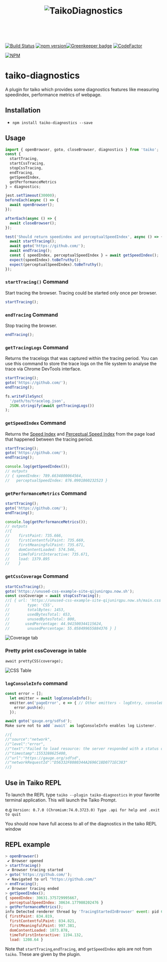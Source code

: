 <h1 align="center">
	<br>
	<img src="https://raw.githubusercontent.com/saikrishna321/taiko-diagnostics/master/images/TaikoDiagnostics.png" alt="TaikoDiagnostics">
	<br>
	<br>
	<br>
</h1>

[![Build Status](https://dev.azure.com/saikrishna321/taiko-diagnostics/_apis/build/status/saikrishna321.taiko-diagnostics?branchName=master)](https://dev.azure.com/saikrishna321/taiko-diagnostics/_build/latest?definitionId=4&branchName=master) [![npm version](https://badge.fury.io/js/taiko-diagnostics.svg)](https://badge.fury.io/js/taiko-diagnostics)[![Greenkeeper badge](https://badges.greenkeeper.io/saikrishna321/taiko-diagnostics.svg)](https://greenkeeper.io/)
[![CodeFactor](https://www.codefactor.io/repository/github/saikrishna321/taiko-diagnostics/badge)](https://www.codefactor.io/repository/github/saikrishna321/taiko-diagnostics)

[![NPM](https://nodei.co/npm/taiko-diagnostics.png)](https://nodei.co/npm/taiko-diagnostics/)

# taiko-diagnostics

A plugin for taiko which provides some diagnostics features like measuring speedindex, performance metrics of webpage.

## Installation

- `npm install taiko-diagnostics --save`

## Usage

```javascript
import { openBrowser, goto, closeBrowser, diagnostics } from 'taiko';
const {
  startTracing,
  startCssTracing,
  stopCssTracing,
  endTracing,
  getSpeedIndex,
  getPerformanceMetrics
} = diagnostics;

jest.setTimeout(30000);
beforeEach(async () => {
  await openBrowser();
});

afterEach(async () => {
  await closeBrowser();
});

test('Should return speedindex and perceptualSpeedIndex', async () => {
  await startTracing();
  await goto('https://github.com/');
  await endTracing();
  const { speedIndex, perceptualSpeedIndex } = await getSpeedIndex();
  expect(speedIndex).toBeTruthy();
  expect(perceptualSpeedIndex).toBeTruthy();
});
```

### `startTracing()` Command

Start tracing the browser. Tracing could be started only once per browser.

```js
startTracing();
```

### `endTracing` Command

Stop tracing the browser.

```js
endTracing();
```

### `getTracingLogs` Command

Returns the tracelogs that was captured within the tracing period. You can use this command to store the trace logs on the file system to analyse the trace via Chrome DevTools interface.

```js
startTracing();
goto('https://github.com/');
endTracing();

fs.writeFileSync(
  '/path/to/tracelog.json',
  JSON.stringify(await getTracingLogs())
);
```

### `getSpeedIndex` Command

Returns the [Speed Index](https://sites.google.com/a/webpagetest.org/docs/using-webpagetest/metrics/speed-index) and [Perceptual Speed Index](https://developers.google.com/web/tools/lighthouse/audits/speed-index) from the page load that happened between the tracing period.

```js
startTracing();
goto('https://github.com/');
endTracing();

console.log(getSpeedIndex());
// outputs
// { speedIndex: 789.6634800064564,
//   perceptualSpeedIndex: 876.0901860232523 }
```

### `getPerformanceMetrics` Command

```js
startTracing();
goto('https://github.com/');
endTracing();

console.log(getPerformanceMetrics());
// outputs
//{
//    firstPaint: 735.666,
//    firstContentfulPaint: 735.669,
//    firstMeaningfulPaint: 735.671,
//    domContentLoaded: 574.546,
//    timeToFirstInteractive: 735.671,
//    load: 1379.895
//    }
```

### `getCssCoverage` Command

```js
startCssTracing();
goto('https://unused-css-example-site-qijunirqpu.now.sh');
const cssCoverage = await stopCssTracing();
//[ { url: 'https://unused-css-example-site-qijunirqpu.now.sh/main.css',
//        type: 'CSS',
//        totalBytes: 1453,
//        usedBytesTotal: 653,
//        unusedBytesTotal: 800,
//       usedPercentage: 44.941500344115624,
//        unusedPercentage: 55.058499655884376 } ]
```

![Coverage tab](https://raw.githubusercontent.com/saikrishna321/taiko-diagnostics/master/images/css.png)

### Pretty print cssCoverage in table

```
await prettyCSS(coverage);
```

![CSS Table](https://raw.githubusercontent.com/saikrishna321/taiko-diagnostics/master/images/cssTable.png)

### `logConsoleInfo` command

```js
const error = [];
  let emitter = await logConsoleInfo();
  emitter.on('pageError', e => { // Other emitters - logEntry, consoleLog
    error.push(e);
  });

await goto('gauge.org/sdfsd');
Make sure not to add `await` as logConsoleInfo enables log Listener.

//{
//"source":"network",
//"level":"error",
//"text":"Failed to load resource: the server responded with a status of 404 ()",
//"timestamp":1553288625400,
//"url":"https://gauge.org/sdfsd",
//"networkRequestId":"D56332F8080344A2696C18D0771EC383"
//}

```

## Use in Taiko REPL

To launch the REPL type `taiko --plugin taiko-diagnostics` in your favorite terminal application. This will launch the Taiko Prompt.

e.g
`Version: 0.7.0 (Chromium:74.0.3723.0) Type .api for help and .exit to quit`

You should now have full access to all of the diagnostics in the taiko REPL window

## REPL example

```js
> openBrowser()
 ✔ Browser opened
> startTracing()
 ✔ Browser tracing started
> goto('https://github.com/');
 ✔ Navigated to url "https://github.com/"
> endTracing();
 ✔ Browser tracing ended
> getSpeedIndex();
{ speedIndex: 30631.375729995667,
  perceptualSpeedIndex: 30634.177980202476 }
> getPerformanceMetrics();
info Detected renderer thread by 'TracingStartedInBrowser' event: pid 69317, tid 775
{ firstPaint: 834.819,
  firstContentfulPaint: 834.821,
  firstMeaningfulPaint: 997.381,
  domContentLoaded: 1073.878,
  timeToFirstInteractive: 1194.132,
  load: 1208.64 }
```

Note that `startTracing`,`endTracing`, and `getSpeedIndex` apis are not from `taiko`. These are given by the plugin.

